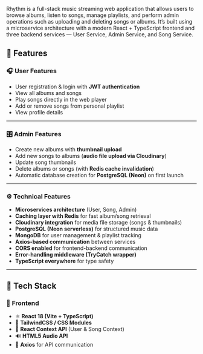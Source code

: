 Rhythm is a full-stack music streaming web application that allows users to browse albums, listen to songs, manage playlists, and perform admin operations such as uploading and deleting songs or albums.
It’s built using a microservice architecture with a modern React + TypeScript frontend and three backend services — User Service, Admin Service, and Song Service.


## 🚀 Features

### 🎧 **User Features**
- User registration & login with **JWT authentication**  
- View all albums and songs  
- Play songs directly in the web player  
- Add or remove songs from personal playlist  
- View profile details  

---

### 🎛️ **Admin Features**
- Create new albums with **thumbnail upload**  
- Add new songs to albums (**audio file upload via Cloudinary**)  
- Update song thumbnails  
- Delete albums or songs (with **Redis cache invalidation**)  
- Automatic database creation for **PostgreSQL (Neon)** on first launch  

---

### ⚙️ **Technical Features**
- **Microservices architecture** (User, Song, Admin)  
- **Caching layer with Redis** for fast album/song retrieval  
- **Cloudinary integration** for media file storage (songs & thumbnails)  
- **PostgreSQL (Neon serverless)** for structured music data  
- **MongoDB** for user management & playlist tracking  
- **Axios-based communication** between services  
- **CORS enabled** for frontend-backend communication  
- **Error-handling middleware (TryCatch wrapper)**  
- **TypeScript everywhere** for type safety  

---

## 🧩 Tech Stack

### 🎨 **Frontend**
- ⚛️ **React 18 (Vite + TypeScript)**  
- 🎨 **TailwindCSS / CSS Modules**  
- 🔁 **React Context API** (User & Song Context)  
- 🔊 **HTML5 Audio API**  
- 🔗 **Axios** for API communication  

